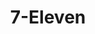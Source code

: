 ---
title: "7-Eleven"
url: /vancouver/7-eleven-northeast-saint-johns-boulevard/
shop: convenience
---